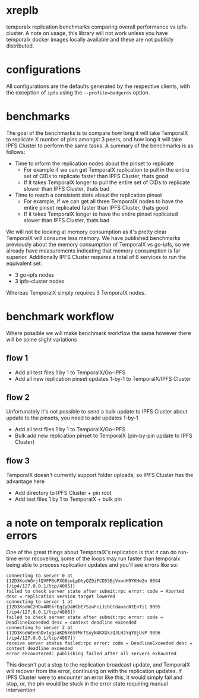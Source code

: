 # xreplb

temporalx replication benchmarks comparing overall performance vs ipfs-cluster. A note on usage, this library will not work unless you have temporalx docker images locally available and these are not publicly distributed.

# configurations

All configurations are the defaults generated by the respective clients, with the exception of `ipfs` using the `--profile=badgerds` option.

# benchmarks

The goal of the benchmarks is to compare how long it will take TemporalX to replicate X number of pins amongst 3 peers, and how long it will take IPFS Cluster to perform the same tasks. A summary of the benchmarks is as follows:

* Time to inform the replication nodes about the pinset to replicate
  * For example if we can get TemporalX replication to pull in the entire set of CIDs to replicate faster than IPFS Cluster, thats good
  * If it takes TemporalX longer to pull the entire set of CIDs to replicate slower than IPFS Cluster, thats bad
* Time to reach a consistent state about the replication pinset
  * For example, if we can get all three TemporalX nodes to have the entire pinset replicated faster than IPFS Cluster, thats good
  * If it takes TemporalX longer to have the entire pinset replicated slower than IPFS Cluster, thats bad


We will not be looking at memory consumption as it's pretty clear TemporalX will consume less memory. We have published benchmarks previously about the memory consumption of TemporalX vs go-ipfs, so we already have measurements indicating that memory consumption is far superior. Additionally IPFS Cluster requires a total of 6 services to run the equivalent set:

* 3 go-ipfs nodes
* 3 ipfs-cluster nodes

Whereas TemporalX simply requires 3 TemporalX nodes.

# benchmark workflow

Where possible we will make benchmark workflow the same however there will be some slight variations

## flow 1

* Add all test files 1 by 1 to TemporalX/Go-IPFS
* Add all new replication pinset updates 1-by-1 to TemporalX/IPFS Cluster

## flow 2

Unfortunately it's not possible to send a bulk update to IPFS Cluster about update to the pinsets, you need to add updates 1-by-1

* Add all test files 1 by 1 to TemporalX/Go-IPFS
* Bulk add new replication pinset to TemporalX (pin-by-pin update to IPFS Cluster)

## flow 3

TemporalX doesn't currently support folder uploads, so IPFS Cluster has the advantage here

* Add directory to IPFS Cluster + pin root
* Add test files 1 by 1 to TemporalX + bulk pin

# a note on temporalx replication errors

One of the great things about TemporalX's replication is that it can do run-time error recovering, some of the loops may run faster than temporalx being able to process replication updates and you'll see errors like so:

```
connecting to server 0 at {12D3KooWGrjfQVFPBoPXGBjwLpDtyQZ9iFCD55BjVxndH9YKHw2n 9094 [/ip4/127.0.0.1/tcp/4005]}
failed to check server state after submit:rpc error: code = Aborted desc = replication version target lowered
connecting to server 1 at {12D3KooWC2HDv4NtkrEgZyDaHCbE7SzwFciJihCCdaoacNtEnTi1 9095 [/ip4/127.0.0.1/tcp/4006]}
failed to check server state after submit:rpc error: code = DeadlineExceeded desc = context deadline exceeded
connecting to server 2 at {12D3KooWEeHhDv1ygsaKDNX6SFMrTSxyN4KXGkzQJLH2YqYUjUsP 9096 [/ip4/127.0.0.1/tcp/4007]}
receive server status failed:rpc error: code = DeadlineExceeded desc = context deadline exceeded
error encountered: publishing failed after all servers exhausted
```

This doesn't put a stop to the replication broadcast update, and TemporalX will recover from the error, continuing on with the replication updates. If IPFS Cluster were to encounter an error like this, it would simply fail and stop, or, the pin would be stuck in the error state requiring manual intervention

